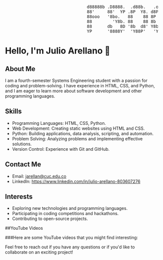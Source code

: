 <pre id="miTexto">
                                d88888b .D8888.  .d88b.   .o88b. d888888b d88888b d888888b dp    db
                                88'     88'  YP .8P  Y8. d8P  Y8   '88'   88         88    '8b  d8'
                                88ooo   '8bo.   88    88 8P         88    88ooooo    88     '8bd8'
                                88        'Y8b. 88    88 8b         88    88         88       88
                                88      db   8D '8b  d8' Y8b  d8   .88.   88.        88       88
                                YP      '8888Y'  'Y88P'   'Y88P' Y888888P Y88888P    YP       YP
</pre>


# Hello, I'm Julio Arellano 👋

## About Me
I am a fourth-semester Systems Engineering student with a passion for coding and problem-solving. I have experience in HTML, CSS, and Python, and I am eager to learn more about software development and other programming languages.

## Skills
- Programming Languages: HTML, CSS, Python.
- Web Development: Creating static websites using HTML and CSS.
- Python: Building applications, data analysis, scripting, and automation.
- Problem Solving: Analyzing problems and implementing effective solutions.
- Version Control: Experience with Git and GitHub.

## Contact Me
- Email: jarellan@cuc.edu.co
- LinkedIn: https://www.linkedin.com/in/julio-arellano-803607276

## Interests
- Exploring new technologies and programming languages.
- Participating in coding competitions and hackathons.
- Contributing to open-source projects.

##YouTube Videos

###Here are some YouTube videos that you might find interesting:


Feel free to reach out if you have any questions or if you'd like to collaborate on an exciting project!
